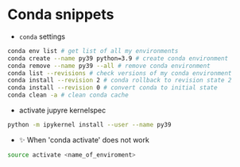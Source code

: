 # Conda snippets
- `conda` settings
```bash
conda env list # get list of all my environments
conda create --name py39 python=3.9 # create conda environment
conda remove --name py39 --all # remove conda environment
conda list --revisions # check versions of my conda environment
conda install --revision 2 # conda rollback to revision state 2
conda install --revision 0 # convert conda to initial state
conda clean -a # clean conda cache
```

- activate jupyre kernelspec
```bash
python -m ipykernel install --user --name py39 
```

- ✨ When 'conda activate' does not work 
```bash
source activate <name_of_enviroment>
```
